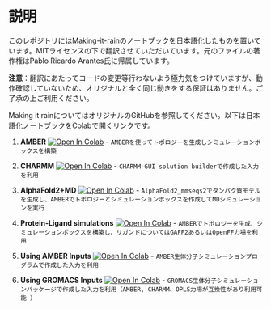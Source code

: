 # 説明

このレポジトリには[Making-it-rain](https://github.com/pablo-arantes/Making-it-rain)のノートブックを日本語化したものを置いています。MITライセンスの下で翻訳させていただいています。元のファイルの著作権はPablo Ricardo Arantes氏に帰属しています。

**注意**：翻訳にあたってコードの変更等行わないよう極力気をつけていますが、動作確認していないため、オリジナルと全く同じ動きをする保証はありません。ご了承の上ご利用ください。

Making it rainについてはオリジナルのGitHubを参照してください。以下は日本語化ノートブックをColabで開くリンクです。

1. **AMBER** [![Open In Colab](https://colab.research.google.com/assets/colab-badge.svg)](https://colab.research.google.com/github/magattaca/making-it-rain-jp/blob/main/Amber_JP.ipynb)  - `AMBERを使ってトポロジーを生成しシミュレーションボックスを構築`
2. **CHARMM** [![Open In Colab](https://colab.research.google.com/assets/colab-badge.svg)](https://colab.research.google.com/github/magattaca/making-it-rain-jp/blob/main/CHARMM_GUI_JP.ipynb) - `CHARMM-GUI solution builderで作成した入力を利用`
3. **AlphaFold2+MD** [![Open In Colab](https://colab.research.google.com/assets/colab-badge.svg)](https://colab.research.google.com/github/magattaca/making-it-rain-jp/blob/main/AlphaFold2%2BMD_JP.ipynb) - `AlphaFold2_mmseqs2でタンパク質モデルを生成し、AMBERでトポロジーとシミュレーションボックスを作成してMDシミュレーションを実行`

4. **Protein-Ligand simulations** [![Open In Colab](https://colab.research.google.com/assets/colab-badge.svg)](https://colab.research.google.com/github/magattaca/making-it-rain-jp/blob/main/Protein_ligand_JP.ipynb)  - `AMBERでトポロジーを生成、シミュレーションボックスを構築し、リガンドについてはGAFF2あるいはOpenFF力場を利用`
5. **Using AMBER Inputs** [![Open In Colab](https://colab.research.google.com/assets/colab-badge.svg)](https://colab.research.google.com/github/magattaca/making-it-rain-jp/blob/main/Amber_inputs_JP.ipynb)  - `AMBER生体分子シミュレーションプログラムで作成した入力を利用`
6. **Using GROMACS Inputs** [![Open In Colab](https://colab.research.google.com/assets/colab-badge.svg)](https://colab.research.google.com/github/magattaca/making-it-rain-jp/blob/main/Gromacs_inputs_JP.ipynb)  - `GROMACS生体分子シミュレーションパッケージで作成した入力を利用（AMBER, CHARMM、OPLS力場が互換性があり利用可能 ）`

